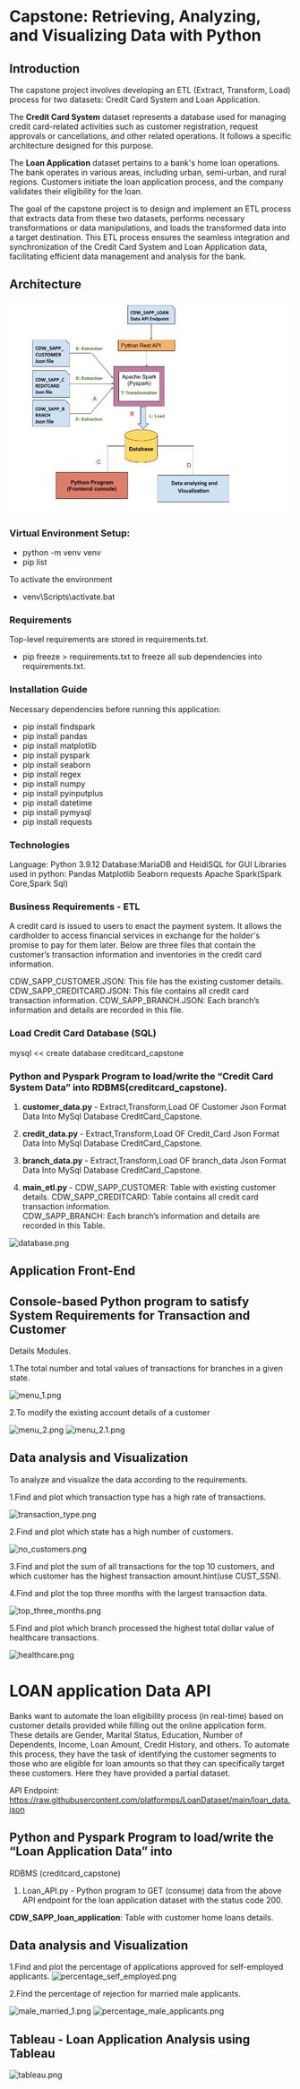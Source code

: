 # Capstone: Retrieving, Analyzing, and Visualizing Data with Python
## Introduction

The capstone project involves developing an ETL (Extract, Transform, Load) process for two datasets: Credit Card System and Loan Application.

The **Credit Card System** dataset represents a database used for managing credit card-related activities such as customer registration, request approvals or cancellations, and other related operations. It follows a specific architecture designed for this purpose.

The **Loan Application** dataset pertains to a bank's home loan operations. The bank operates in various areas, including urban, semi-urban, and rural regions. Customers initiate the loan application process, and the company validates their eligibility for the loan.

The goal of the capstone project is to design and implement an ETL process that extracts data from these two datasets, performs necessary transformations or data manipulations, and loads the transformed data into a target destination. This ETL process ensures the seamless integration and synchronization of the Credit Card System and Loan Application data, facilitating efficient data management and analysis for the bank.
## Architecture
 ![arch.jpg](screenshots/arch.jpg)

### Virtual Environment Setup:
* python -m venv venv
* pip list 

To activate the environment
* venv\Scripts\activate.bat
### Requirements
Top-level requirements are stored in requirements.txt.
* pip freeze > requirements.txt
to freeze all sub dependencies into requirements.txt.

### Installation Guide
Necessary dependencies before running this application: 
* pip install findspark
* pip install pandas
* pip install matplotlib
* pip install pyspark
* pip install seaborn
* pip install regex
* pip install numpy
* pip install pyinputplus
* pip install datetime
* pip install pymysql
* pip install requests

### Technologies
Language: Python 3.9.12
Database:MariaDB and HeidiSQL for GUI
Libraries used in python:
Pandas
Matplotlib
Seaborn
requests
Apache Spark(Spark Core,Spark Sql)

### Business Requirements - ETL
A credit card is issued to users to enact the payment system. It allows the 
cardholder to access financial services in exchange for the holder's promise to pay 
for them later. Below are three files that contain the customer’s transaction information 
and inventories in the credit card information.

CDW_SAPP_CUSTOMER.JSON: This file has the existing customer details.
CDW_SAPP_CREDITCARD.JSON: This file contains all credit card transaction information.
CDW_SAPP_BRANCH.JSON: Each branch’s information and details are recorded in this file.

### Load Credit Card Database (SQL)
mysql << create database creditcard_capstone
### Python and Pyspark Program to load/write the “Credit Card System Data” into RDBMS(creditcard_capstone).

1. **customer_data.py** - Extract,Transform,Load OF Customer Json Format Data Into
                     MySql Database CreditCard_Capstone.

2. **credit_data.py** - Extract,Transform,Load OF Credit_Card Json Format Data Into
                     MySql Database CreditCard_Capstone.

3. **branch_data.py** - Extract,Transform,Load OF branch_data Json Format Data Into
                     MySql Database CreditCard_Capstone.

4. **main_etl.py** -
  CDW_SAPP_CUSTOMER: Table with existing customer details.
  CDW_SAPP_CREDITCARD: Table contains all credit card transaction information.<br>
  CDW_SAPP_BRANCH: Each branch’s information and details are recorded in this Table.

![database.png](docs%2Fdatabase.png)

## Application Front-End
## Console-based Python program to satisfy System Requirements for Transaction and Customer
Details Modules.

1.The total number and total values of transactions for branches in a given state.

![menu_1.png](docs%2Fmenu_1.png)

2.To modify the existing account details of a customer

![menu_2.png](docs%2Fmenu_2.png)
![menu_2.1.png](docs%2Fmenu_2.1.png)

## Data analysis and Visualization
To analyze and visualize the data according to the requirements.

1.Find and plot which transaction type has a high rate of transactions.

![transaction_type.png](docs%2Ftransaction_type.png)

2.Find and plot which state has a high number of customers.

![no_customers.png](docs%2Fno_customers.png)

3.Find and plot the sum of all transactions for the top 10 customers, and which
customer has the highest transaction amount.hint(use CUST_SSN). 


4.Find and plot the top three months with the largest transaction data.

![top_three_months.png](docs%2Ftop_three_months.png)

5.Find and plot which branch processed the highest total dollar value of healthcare 
transactions.

![healthcare.png](docs%2Fhealthcare.png)

# LOAN application Data API

Banks want to automate the loan eligibility process (in real-time) based on customer details provided while
filling out the online application form. These details are Gender, Marital Status, Education, 
Number of Dependents, Income, Loan Amount, Credit History, and others. To automate this process, 
they have the task of identifying the customer segments to those who are eligible for loan amounts 
so that they can specifically target these customers. Here they have provided a partial dataset.

API Endpoint: https://raw.githubusercontent.com/platformps/LoanDataset/main/loan_data.json
## Python and Pyspark Program to load/write the “Loan Application Data” into 
RDBMS (creditcard_capstone)
1. Loan_API.py - Python program to GET (consume) data from the above API endpoint for the loan application 
                 dataset with the status code 200.

**CDW_SAPP_loan_application**: Table with  customer home loans details.
## Data analysis and Visualization
1.Find and plot the percentage of applications approved for self-employed applicants.
![percentage_self_employed.png](docs%2Fpercentage_self_employed.png)


2.Find the percentage of rejection for married male applicants.

![male_married_1.png](docs%2Fmale_married_1.png)
![percentage_male_applicants.png](docs%2Fpercentage_male_applicants.png)

## Tableau - Loan Application Analysis using Tableau

![tableau.png](docs%2Ftableau.png)

